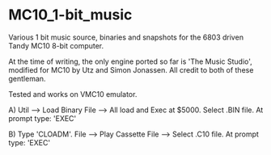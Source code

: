 # MC10_1-bit_music
Various 1 bit music source, binaries and snapshots for the 6803 driven Tandy MC10 8-bit computer.

At the time of writing, the only engine ported so far is 'The Music Studio', modified for MC10 by Utz and Simon Jonassen. All credit to both of these gentleman.


Tested and works on VMC10 emulator.

A)   Util --> Load Binary File -->  All load and Exec at $5000.  Select .BIN file. At prompt type:   'EXEC'

B)   Type 'CLOADM'.   File --> Play Cassette File --> Select .C10 file. At prompt type:   'EXEC'





